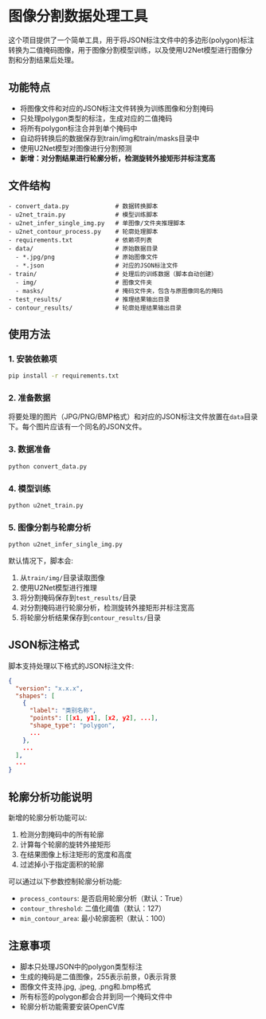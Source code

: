 # 图像分割数据处理工具

这个项目提供了一个简单工具，用于将JSON标注文件中的多边形(polygon)标注转换为二值掩码图像，用于图像分割模型训练，以及使用U2Net模型进行图像分割和分割结果后处理。

## 功能特点

- 将图像文件和对应的JSON标注文件转换为训练图像和分割掩码
- 只处理polygon类型的标注，生成对应的二值掩码
- 将所有polygon标注合并到单个掩码中
- 自动将转换后的数据保存到train/img和train/masks目录中
- 使用U2Net模型对图像进行分割预测
- **新增：对分割结果进行轮廓分析，检测旋转外接矩形并标注宽高**

## 文件结构

```
- convert_data.py             # 数据转换脚本
- u2net_train.py              # 模型训练脚本
- u2net_infer_single_img.py   # 单图像/文件夹推理脚本
- u2net_contour_process.py    # 轮廓处理脚本
- requirements.txt            # 依赖项列表
- data/                       # 原始数据目录
  - *.jpg/png                 # 原始图像文件
  - *.json                    # 对应的JSON标注文件
- train/                      # 处理后的训练数据（脚本自动创建）
  - img/                      # 图像文件夹
  - masks/                    # 掩码文件夹，包含与原图像同名的掩码
- test_results/               # 推理结果输出目录
- contour_results/            # 轮廓处理结果输出目录
```

## 使用方法

### 1. 安装依赖项

```bash
pip install -r requirements.txt
```

### 2. 准备数据

将要处理的图片（JPG/PNG/BMP格式）和对应的JSON标注文件放置在`data`目录下。每个图片应该有一个同名的JSON文件。

### 3. 数据准备

```bash
python convert_data.py
```

### 4. 模型训练

```bash
python u2net_train.py
```

### 5. 图像分割与轮廓分析

```bash
python u2net_infer_single_img.py
```

默认情况下，脚本会:
1. 从`train/img/`目录读取图像
2. 使用U2Net模型进行推理
3. 将分割掩码保存到`test_results/`目录
4. 对分割掩码进行轮廓分析，检测旋转外接矩形并标注宽高
5. 将轮廓分析结果保存到`contour_results/`目录

## JSON标注格式

脚本支持处理以下格式的JSON标注文件:

```json
{
  "version": "x.x.x",
  "shapes": [
    {
      "label": "类别名称",
      "points": [[x1, y1], [x2, y2], ...],
      "shape_type": "polygon",
      ...
    },
    ...
  ],
  ...
}
```

## 轮廓分析功能说明

新增的轮廓分析功能可以:
1. 检测分割掩码中的所有轮廓
2. 计算每个轮廓的旋转外接矩形
3. 在结果图像上标注矩形的宽度和高度
4. 过滤掉小于指定面积的轮廓

可以通过以下参数控制轮廓分析功能:
- `process_contours`: 是否启用轮廓分析（默认：True）
- `contour_threshold`: 二值化阈值（默认：127）
- `min_contour_area`: 最小轮廓面积（默认：100）

## 注意事项

- 脚本只处理JSON中的polygon类型标注
- 生成的掩码是二值图像，255表示前景，0表示背景
- 图像文件支持.jpg, .jpeg, .png和.bmp格式
- 所有标签的polygon都会合并到同一个掩码文件中
- 轮廓分析功能需要安装OpenCV库 
